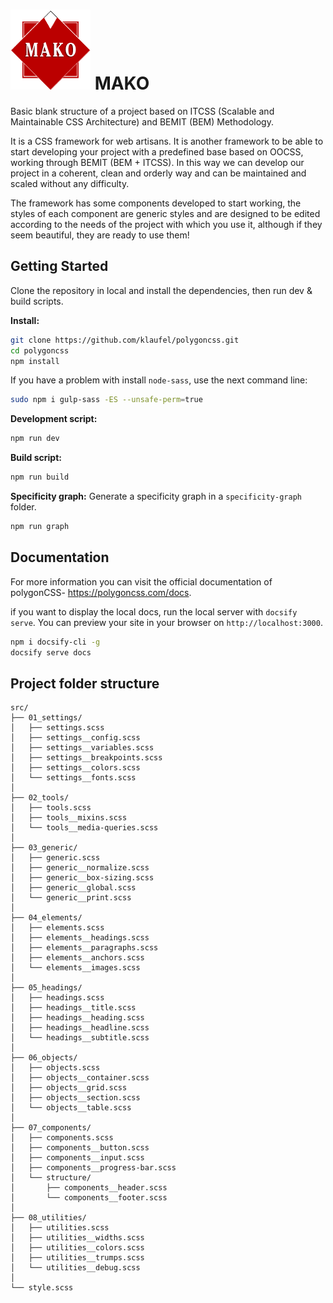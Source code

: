 # ![](./docs/favicon.png) MAKO

Basic blank structure of a project based on ITCSS (Scalable and Maintainable CSS Architecture) and BEMIT (BEM) Methodology.

It is a CSS framework for web artisans. It is another framework to be able to start developing your project with a predefined base based on OOCSS, working through BEMIT (BEM + ITCSS). In this way we can develop our project in a coherent, clean and orderly way and can be maintained and scaled without any difficulty.

The framework has some components developed to start working, the styles of each component are generic styles and are designed to be edited according to the needs of the project with which you use it, although if they seem beautiful, they are ready to use them!

## Getting Started

Clone the repository in local and install the dependencies, then run dev & build scripts.

**Install:**

```bash
git clone https://github.com/klaufel/polygoncss.git
cd polygoncss
npm install
```

If you have a problem with install `node-sass`, use the next command line:
```bash
sudo npm i gulp-sass -ES --unsafe-perm=true
```

**Development script:**
```bash
npm run dev
```

**Build script:**
```bash
npm run build
```

**Specificity graph:** Generate a specificity graph in a `specificity-graph` folder.
```bash
npm run graph
```

## Documentation

For more information you can visit the official documentation of polygonCSS- https://polygoncss.com/docs.

if you want to display the local docs, run the local server with `docsify serve`. You can preview your site in your browser on `http://localhost:3000`.

```bash
npm i docsify-cli -g
docsify serve docs
```

## Project folder structure

```
src/
├── 01_settings/
│   ├── settings.scss
│   ├── settings__config.scss
│   ├── settings__variables.scss
│   ├── settings__breakpoints.scss
│   ├── settings__colors.scss
│   └── settings__fonts.scss
│ 
├── 02_tools/
│   ├── tools.scss
│   ├── tools__mixins.scss
│   └── tools__media-queries.scss
│ 
├── 03_generic/
│   ├── generic.scss
│   ├── generic__normalize.scss
│   ├── generic__box-sizing.scss
│   ├── generic__global.scss
│   └── generic__print.scss
│ 
├── 04_elements/
│   ├── elements.scss
│   ├── elements__headings.scss
│   ├── elements__paragraphs.scss
│   ├── elements__anchors.scss
│   └── elements__images.scss
│
├── 05_headings/
│   ├── headings.scss
│   ├── headings__title.scss
│   ├── headings__heading.scss
│   ├── headings__headline.scss
│   └── headings__subtitle.scss
│ 
├── 06_objects/
│   ├── objects.scss
│   ├── objects__container.scss
│   ├── objects__grid.scss
│   ├── objects__section.scss
│   └── objects__table.scss
│ 
├── 07_components/
│   ├── components.scss
│   ├── components__button.scss
│   ├── components__input.scss
│   ├── components__progress-bar.scss
│   └── structure/
│       ├── components__header.scss
│       └── components__footer.scss
│ 
├── 08_utilities/
│   ├── utilities.scss
│   ├── utilities__widths.scss
│   ├── utilities__colors.scss
│   ├── utilities__trumps.scss
│   └── utilities__debug.scss
│ 
└── style.scss
```

